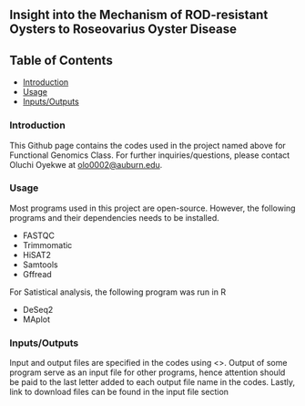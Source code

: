 ## Insight into the Mechanism of ROD-resistant Oysters to Roseovarius Oyster Disease ##

## Table of Contents

   * [Introduction](#introduction)
   * [Usage](#usage)
   * [Inputs/Outputs](#Inputs/Outputs)
   
 ### Introduction ###
 
 This Github page contains the codes used in the project named above for Functional Genomics Class. 
 For further inquiries/questions, please contact Oluchi Oyekwe at olo0002@auburn.edu.
 
 ### Usage ### 
 
 Most programs used in this project are open-source. However, the following programs and their dependencies needs to be installed.
 
 + FASTQC        
 + Trimmomatic    
 + HiSAT2         
 + Samtools       
 + Gffread 

For Satistical analysis, the following program was run in R

 + DeSeq2
 + MAplot
 
 ### Inputs/Outputs ###
 
 Input and output files are specified in the codes using <>. Output of some program serve as an input file for other programs, hence attention should be paid to the last letter added to each output file name in the codes. Lastly, link to download files can be found in the input file section
 
